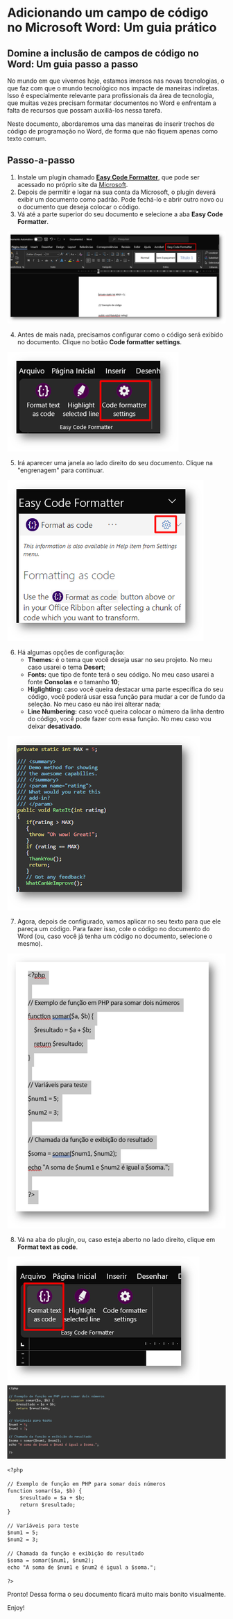 # Adicionando um campo de código no Microsoft Word: Um guia prático
## Domine a inclusão de campos de código no Word: Um guia passo a passo
No mundo em que vivemos hoje, estamos imersos nas novas tecnologias, o que faz com que o mundo tecnológico nos impacte de maneiras indiretas. Isso é especialmente relevante para profissionais da área de tecnologia, que muitas vezes precisam formatar documentos no Word e enfrentam a falta de recursos que possam auxiliá-los nessa tarefa.

Neste documento, abordaremos uma das maneiras de inserir trechos de código de programação no Word, de forma que não fiquem apenas como texto comum.  

## Passo-a-passo

1. Instale um plugin chamado <a href="https://appsource.microsoft.com/pt-BR/product/office/WA104382008?corrid=f650c752-e3fd-88aa-e981-f6344a39628b&src=office&exp=kyyw">**Easy Code Formatter**</a>, que pode ser acessado no próprio site da <a href="https://appsource.microsoft.com/pt-BR/home?exp=kyyw">Microsoft</a>.
2. Depois de permitir e logar na sua conta da Microsoft, o plugin deverá exibir um documento como padrão. Pode fechá-lo e abrir outro novo ou o documento que deseja colocar o código.
3. Vá até a parte superior do seu documento e selecione a aba **Easy Code Formatter**.

<img src="https://github.com/artYYDP/word-code/blob/main/img/Word-Code-01.png">

4. Antes de mais nada, precisamos configurar como o código será exibido no documento. Clique no botão **Code formatter settings**.

<img src="https://github.com/artYYDP/word-code/blob/main/img/Word-Code-02.png">

5. Irá aparecer uma janela ao lado direito do seu documento. Clique na "engrenagem" para continuar.

<img src="https://github.com/artYYDP/word-code/blob/main/img/Word-Code-03.png">

6. Há algumas opções de configuração:
   - **Themes:** é o tema que você deseja usar no seu projeto. No meu caso usarei o tema **Desert**;
   - **Fonts:** que tipo de fonte terá o seu código. No meu caso usarei a fonte **Consolas** e o tamanho **10**;
   - **Higlighting:** caso você queira destacar uma parte específica do seu código, você poderá usar essa função para mudar a cor de fundo da seleção. No meu caso eu não irei alterar nada;
   - **Line Numbering:** caso você queira colocar o número da linha dentro do código, você pode fazer com essa função. No meu caso vou deixar **desativado**.

<img src="https://github.com/artYYDP/word-code/blob/main/img/Word-Code-04.png">

7. Agora, depois de configurado, vamos aplicar no seu texto para que ele pareça um código. Para fazer isso, cole o código no documento do Word (ou, caso você já tenha um código no documento, selecione o mesmo).

<img src="https://github.com/artYYDP/word-code/blob/main/img/Word-Code-05.png">

8. Vá na aba do plugin, ou, caso esteja aberto no lado direito, clique em **Format text as code**.

<img src="https://github.com/artYYDP/word-code/blob/main/img/Word-Code-06.png">

<img src="https://github.com/artYYDP/word-code/blob/main/img/Word-Code-07.png">

```
<?php
 
// Exemplo de função em PHP para somar dois números
function somar($a, $b) {
    $resultado = $a + $b;
    return $resultado;
}
 
// Variáveis para teste
$num1 = 5;
$num2 = 3;
 
// Chamada da função e exibição do resultado
$soma = somar($num1, $num2);
echo "A soma de $num1 e $num2 é igual a $soma.";
 
?>
```

Pronto! Dessa forma o seu documento ficará muito mais bonito visualmente.

Enjoy!
